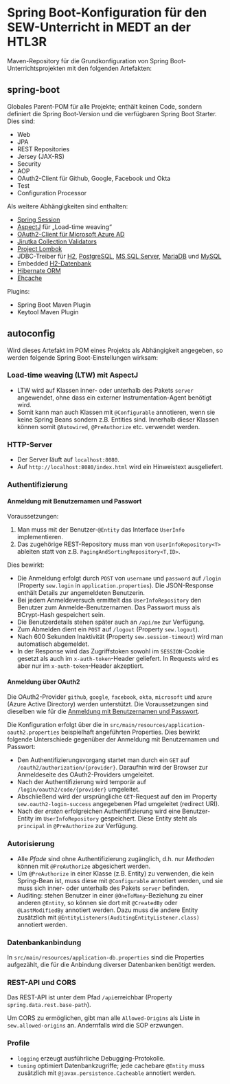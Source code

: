 # Spring Boot-Konfiguration für den SEW-Unterricht in MEDT an der HTL3R
Maven-Repository für die Grundkonfiguration von Spring Boot-Unterrichtsprojekten
mit den folgenden Artefakten:

## spring-boot
Globales Parent-POM für alle Projekte; enthält keinen Code, sondern definiert die Spring Boot-Version
und die verfügbaren Spring Boot Starter. Dies sind:
+ Web
+ JPA
+ REST Repositories
+ Jersey (JAX-RS)
+ Security
+ AOP
+ OAuth2-Client für Github, Google, Facebook und Okta
+ Test
+ Configuration Processor

Als weitere Abhängigkeiten sind enthalten:
+ [Spring Session](https://spring.io/projects/spring-session)
+ [AspectJ](https://www.eclipse.org/aspectj/) für „Load-time weaving“
+ [OAuth2-Client für Microsoft Azure AD](https://docs.microsoft.com/en-us/azure/active-directory/develop/v2-oauth2-client-creds-grant-flow)
+ [Jirutka Collection Validators](https://github.com/jirutka/validator-collection)
+ [Project Lombok](https://projectlombok.org/)
+ JDBC-Treiber für [H2](https://www.h2database.com/), 
  [PostgreSQL](https://www.postgresql.org/),
  [MS SQL Server](https://www.microsoft.com/en-us/sql-server/default.aspx), 
  [MariaDB](https://mariadb.org/) und
  [MySQL](https://www.mysql.com/) 
+ Embedded [H2-Datenbank](https://www.h2database.com/)
+ [Hibernate ORM](https://hibernate.org/)
+ [Ehcache](https://www.ehcache.org/)

Plugins:
+ Spring Boot Maven Plugin
+ Keytool Maven Plugin

## autoconfig
Wird dieses Artefakt im POM eines Projekts als Abhängigkeit angegeben, so werden 
folgende Spring Boot-Einstellungen wirksam:

### Load-time weaving (LTW) mit AspectJ
+ LTW wird auf Klassen inner- oder unterhalb des Pakets `server`
  angewendet, ohne dass ein externer Instrumentation-Agent benötigt wird.
+ Somit kann man auch Klassen mit `@Configurable` annotieren, wenn sie keine Spring Beans
  sondern z.B. Entities sind. Innerhalb dieser Klassen können somit `@Autowired`, `@PreAuthorize` etc. verwendet werden.
  
### HTTP-Server
+ Der Server läuft auf `localhost:8080`.
+ Auf `http://localhost:8080/index.html` wird ein Hinweistext ausgeliefert.

### Authentifizierung

#### Anmeldung mit Benutzernamen und Passwort
Voraussetzungen:
1. Man muss mit der Benutzer-`@Entity` das Interface `UserInfo` implementieren.
1. Das zugehörige REST-Repository muss man von `UserInfoRepository<T>` ableiten statt von
z.B. `PagingAndSortingRepository<T,ID>`.

Dies bewirkt:
+ Die Anmeldung erfolgt durch `POST` von `username` und
`password` auf `/login`
(Property `sew.login` in `application.properties`).
Die JSON-Response enthält Details zur angemeldeten Benutzerin.
+ Bei jedem Anmeldeversuch ermittelt das `UserInfoRepository` den Benutzer 
zum Anmelde-Benutzernamen. Das Passwort muss als BCrypt-Hash gespeichert sein.
+ Die Benutzerdetails stehen später auch an `/api/me` zur Verfügung.
+ Zum Abmelden dient ein `POST` auf `/logout` (Property `sew.logout`).
+ Nach 600 Sekunden Inaktivität (Property `sew.session-timeout`) wird man automatisch abgemeldet.
+ In der Response wird das Zugriffstoken sowohl im `SESSION`-Cookie gesetzt als auch im
`x-auth-token`-Header geliefert. In Requests wird es aber nur im `x-auth-token`-Header
akzeptiert.

#### Anmeldung über OAuth2
Die OAuth2-Provider `github`, `google`, `facebook`,
`okta`, `microsoft` und `azure` (Azure Active Directory) werden unterstützt. Die Voraussetzungen sind
dieselben wie für die 
[Anmeldung mit Benutzernamen und Passwort](#anmeldung-mit-benutzernamen-und-passwort).

Die Konfiguration erfolgt über die in `src/main/resources/application-oauth2.properties`
beispielhaft angeführten Properties. Dies bewirkt folgende Unterschiede gegenüber der 
Anmeldung mit Benutzernamen und Passwort:
+ Den Authentifizierungsvorgang startet man durch ein `GET` auf 
`/oauth2/authorization/{provider}`. Daraufhin wird der Browser zur Anmeldeseite
des OAuth2-Providers umgeleitet.
+ Nach der Authentifizierung wird temporär auf `/login/oauth2/code/{provider}` umgeleitet.
+ Abschließend wird der ursprüngliche `GET`-Request auf den im Property `sew.oauth2-login-success` angegebenen Pfad umgeleitet (redirect URI).
+ Nach der _ersten_ erfolgreichen Authentifizierung wird eine Benutzer-Entity im 
`UserInfoRepository` gespeichert. Diese Entity steht als `principal` in `@PreAuthorize`
zur Verfügung.

### Autorisierung
+ Alle _Pfade_ sind ohne Authentifizierung zugänglich, d.h. nur _Methoden_ 
können mit `@PreAuthorize` abgesichert werden.
+ Um `@PreAuthorize` in einer Klasse (z.B. Entity) zu verwenden, die kein Spring-Bean ist,
muss diese mit `@Configurable` annotiert werden, und sie muss sich inner- oder unterhalb 
des Pakets `server` befinden.
+ Auditing: stehen Benutzer in einer `@OneToMany`-Beziehung 
zu einer anderen `@Entity`, so können sie dort mit `@CreatedBy` 
oder `@LastModifiedBy` annotiert werden. 
Dazu muss die andere Entity zusätzlich mit 
`@EntityListeners(AuditingEntityListener.class)` annotiert werden.

### Datenbankanbindung
In `src/main/resources/application-db.properties` sind die Properties aufgezählt, die
für die Anbindung diverser Datenbanken benötigt werden. 

### REST-API und CORS
Das REST-API ist unter dem Pfad `/api`erreichbar (Property `spring.data.rest.base-path`).

Um CORS zu ermöglichen, gibt man alle `Allowed-Origins` als Liste in 
`sew.allowed-origins` an. Andernfalls wird die SOP erzwungen. 

### Profile
+ `logging` erzeugt ausführliche Debugging-Protokolle.
+ `tuning` optimiert Datenbankzugriffe; jede cachebare `@Entity` 
muss zusätzlich mit `@javax.persistence.Cacheable` annotiert werden.

